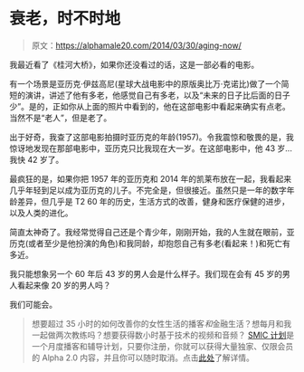 # 衰老，时不时地

> 原文：<https://alphamale20.com/2014/03/30/aging-now/>

我最近看了《桂河大桥》，如果你还没看过的话，这是一部必看的电影。

有一个场景是亚历克·伊兹高尼(星球大战电影中的原版奥比万·克诺比)做了一个简短的演讲，讲述了他有多老，他感觉自己有多老，以及“未来的日子比后面的日子少”。是的，正如你从上面的照片中看到的，他在这部电影中看起来确实有点老。当然不是“老人”，但是老了。

出于好奇，我查了这部电影拍摄时亚历克的年龄(1957)。令我震惊和敬畏的是，我惊讶地发现在那部电影中，亚历克只比我现在大一岁。在这部电影中，他 43 岁...我快 42 岁了。

最疯狂的是，如果你把 1957 年的亚历克和 2014 年的凯莱布放在一起，我看起来几乎年轻到足以成为亚历克的儿子。不完全是，但很接近。虽然只是一年的数字年龄差异，但几乎是 T2 60 年的历史，生活方式的改善，健身和医疗保健的进步，以及人类的进化。

简直太神奇了。我经常觉得自己还是个青少年，刚刚开始，我的人生就在眼前，亚历克(或者至少是他扮演的角色)和我同龄，却抱怨自己有多老(看起来！)和死亡有多近。

我只能想象另一个 60 年后 43 岁的男人会是什么样子。我们现在会有 45 岁的男人看起来像 20 岁的男人吗？

我们可能会。

> 想要超过 35 小时的如何改善你的女性生活的播客*和*金融生活？想每月和我一起做两次教练吗？想要获得数小时基于技术的视频和音频？ [SMIC 计划](https://alphamale20.kartra.com/page/vIL17)是一个月度播客和辅导计划，只要你注册，你就可以获得大量独家、仅限会员的 Alpha 2.0 内容，并且你可以随时取消。点击[此处](https://alphamale20.kartra.com/page/vIL17)了解详情。
> 
> 